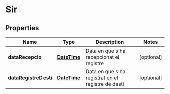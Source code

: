 # Sir

## Properties
Name | Type | Description | Notes
------------ | ------------- | ------------- | -------------
**dataRecepcio** | [**DateTime**](DateTime.md) | Data en que s&#x27;ha recepcionat el registre |  [optional]
**dataRegistreDesti** | [**DateTime**](DateTime.md) | Data en que s&#x27;ha registrat en el registre de destí |  [optional]
